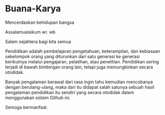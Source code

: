# Buana-Karya
Mencerdaskan kehidupan bangsa

Assalamualaikum wr. wb

Salam sejahtera bagi kita semua


Pendidikan adalah pembelajaran pengetahuan, keterampilan, dan kebiasaan sekelompok orang yang diturunkan dari satu generasi ke generasi berikutnya melalui pengajaran, pelatihan, atau penelitian. Pendidikan sering terjadi di bawah bimbingan orang lain, tetapi juga memungkinkan secara otodidak.

Banyak pengalaman berawal dari rasa ingin tahu kemudian mencobanya dengan berulang-ulang, maka dari itu didapat salah satunya sebuah hasil pengalaman pendidikan itu sendiri yang secara otodidak dalam menggunakan sistem Github ini.

Semoga bermanfaat. 
